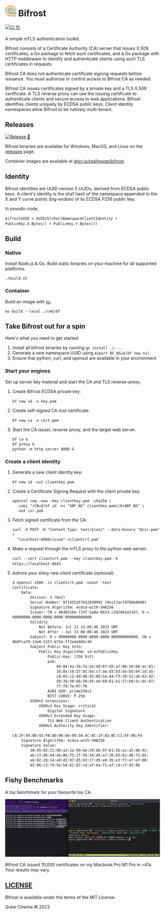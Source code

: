 # ![Bifrost](docs/bifrost.png) Bifrost

[![CI 🏗](https://github.com/RealImage/bifrost/actions/workflows/ci.yml/badge.svg)](https://github.com/RealImage/bifrost/actions/workflows/ci.yml)

A simple mTLS authentication toolkit.

Bifrost consists of a Certificate Authority (CA) server that issues X.509 certificates,
a Go package to fetch such certificates, and a Go package with HTTP middleware
to identify and authenticate clients using such TLS certificates in requests.

Bifrost CA does not authenticate certificate signing
requests before issuance. You must authorise or control access to Bifrost CA as needed.

Bifrost CA issues certificates signed by a private key and a TLS X.509 certificate.
A TLS reverse proxy can use the issuing certificate to authenticate clients and secure
access to web applications.
Bifrost identifies clients uniquely by ECDSA public keys.
Client identity namespaces allow Bifrost to be natively multi-tenant.

## Releases

[![Release 🚀](https://github.com/RealImage/bifrost/actions/workflows/release.yml/badge.svg)](https://github.com/RealImage/bifrost/actions/workflows/release.yml)

Bifrost binaries are available for Windows, MacOS, and Linux on
the [releases](https://github.com/RealImage/bifrost/releases) page.

Container images are available at
[ghcr.io/realimage/bifrost](https://ghcr.io/realimage/bifrost).

## Identity

Bifrost identities are UUID version 5 UUIDs, derived from ECDSA public keys.
A client's identity is the sha1 hash of the namespace appended to the X and Y
curve points (big-endian) of its ECDSA P256 public key.

In pseudo-code,

`bifrostUUID = UUIDv5(sha1(NamespaceClientIdentity + PublicKey.X.Bytes() + PublicKey.Y.Bytes())`

## Build

### Native

Install Node.js & Go.
Build static binaries on your machine for all supported platforms.

```console
./build.sh
```

### Container

Build an image with [`ko`](https://ko.build).

```console
ko build --local ./cmd/bf
```

## Take Bifrost out for a spin

Here's what you need to get started.

1. Install all bifrost binaries by running `go install ./...`.
2. Generate a new namespace UUID using `export BF_NS=$(bf new ns)`.
3. Ensure that python, curl, and openssl are available in your environment.

### Start your engines

Set up server key material and start the CA and TLS reverse-proxy.

1. Create Bifrost ECDSA private key:

    `bf new id -o key.pem`

2. Create self-signed CA root certificate:

    `bf new ca -o cert.pem`

3. Start the CA issuer, reverse proxy, and the target web server.

    ```console
    bf ca &
    bf proxy &
    python -m http.server 8080 &
    ```

### Create a client identity

1. Generate a new client identity key:

    `bf new id -out clientkey.pem`

2. Create a Certificate Signing Request with the client private key:

   ```console
   openssl req -new -key clientkey.pem -sha256 \
     -subj "/CN=$(bf id -ns "$BF_NS" clientkey.pem)/O=$BF_NS" \
     -out csr.pem
   ```

3. Fetch signed certificate from the CA:

   ```console
   curl -X POST -H "Content-Type: text/plain" --data-binary "@csr.pem" \
     "localhost:8888/issue" >clientcrt.pem`
   ```

4. Make a request through the mTLS proxy to the python web server:

    `curl --cert clientcrt.pem --key clientkey.pem -k https://localhost:8443`

5. Admire your shiny new client certificate (optional):

   ```console
   $ openssl x509 -in clientcrt.pem -noout -text
   Certificate:
       Data:
           Version: 3 (0x2)
           Serial Number: 871355257622038992 (0xc17acfd7bbb09d0)
           Signature Algorithm: ecdsa-with-SHA256
           Issuer: CN = 46d6516e-715f-5a8a-8523-c2924b2a53d7, O = 00000000-0000-0000-0000-000000000000
           Validity
               Not Before: Jul 12 23:09:46 2023 GMT
               Not After : Jul 13 00:09:46 2023 GMT
           Subject: O = 00000000-0000-0000-0000-000000000000, CN = 8b9fca79-13e0-5157-b754-ff2e4e985c30
           Subject Public Key Info:
               Public Key Algorithm: id-ecPublicKey
                   Public-Key: (256 bit)
                   pub:
                       04:84:4a:3b:fa:2e:dd:07:d5:a7:96:26:68:ac:81:
                       16:8a:cb:57:02:0a:c7:ae:d3:b3:da:b5:b4:2d:a5:
                       c8:65:c2:4d:88:45:00:5a:44:f3:30:52:ab:63:42:
                       59:3d:50:68:50:45:e0:60:61:e1:57:b8:5c:dc:87:
                       7f:f9:7e:07:f6
                   ASN1 OID: prime256v1
                   NIST CURVE: P-256
           X509v3 extensions:
               X509v3 Key Usage: critical
                   Digital Signature
               X509v3 Extended Key Usage: 
                   TLS Web Client Authentication
               X509v3 Authority Key Identifier: 
                   CA:2F:94:0D:43:FB:6D:00:66:09:50:4C:8C:1F:A3:BC:C1:EF:98:F4
       Signature Algorithm: ecdsa-with-SHA256
       Signature Value:
           30:45:02:21:00:a3:2a:99:6e:29:b6:97:61:55:ac:a5:96:9c:
           ab:c3:86:44:4e:86:f5:1f:56:34:49:a7:36:b5:6c:db:72:65:
           a6:02:20:14:a9:d2:07:d5:63:17:d5:e0:3b:e3:f7:ef:e7:d0:
           65:86:c3:74:5e:b4:61:87:cd:af:6a:71:af:cd:cf:45:8b
   ```

## Fishy Benchmarks

A toy benchmark for your favourite toy CA.

![Fishy Benchmark](docs/fishy-benchmark.jpg)

Bifrost CA issued 10,000 certificates on my Macbook Pro M1 Pro in ~41s.
Your results may vary.

## [LICENSE](LICENSE)

Bifrost is available under the terms of the MIT License.

Qube Cinema © 2023
